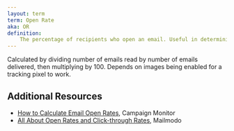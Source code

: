 ```yaml
---
layout: term
term: Open Rate
aka: OR
definition:
    The percentage of recipients who open an email. Useful in determining the overall health of an email send, but less useful than things like CTOR for determining subscriber engagement.
---
```

Calculated by dividing number of emails read by number of emails delivered, then multiplying by 100. Depends on images being enabled for a tracking pixel to work. 

## Additional Resources

- [How to Calculate Email Open Rates](https://www.campaignmonitor.com/resources/knowledge-base/how-to-calculate-email-open-rates/), Campaign Monitor
- [All About Open Rates and Click-through Rates](https://www.mailmodo.com/guides/open-rate-click-through-rate/), Mailmodo